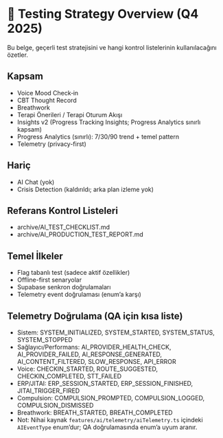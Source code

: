 # 🧪 Testing Strategy Overview (Q4 2025)

Bu belge, geçerli test stratejisini ve hangi kontrol listelerinin kullanılacağını özetler.

## Kapsam
- Voice Mood Check‑in
- CBT Thought Record
- Breathwork
- Terapi Önerileri / Terapi Oturum Akışı
- Insights v2 (Progress Tracking Insights; Progress Analytics sınırlı kapsam)
- Progress Analytics (sınırlı): 7/30/90 trend + temel pattern
- Telemetry (privacy-first)

## Hariç
- AI Chat (yok)
- Crisis Detection (kaldırıldı; arka plan izleme yok)

## Referans Kontrol Listeleri
- archive/AI_TEST_CHECKLIST.md
- archive/AI_PRODUCTION_TEST_REPORT.md

## Temel İlkeler
- Flag tabanlı test (sadece aktif özellikler)
- Offline-first senaryolar
- Supabase senkron doğrulamaları
- Telemetry event doğrulaması (enum’a karşı)

## Telemetry Doğrulama (QA için kısa liste)
- Sistem: SYSTEM_INITIALIZED, SYSTEM_STARTED, SYSTEM_STATUS, SYSTEM_STOPPED
- Sağlayıcı/Performans: AI_PROVIDER_HEALTH_CHECK, AI_PROVIDER_FAILED, AI_RESPONSE_GENERATED, AI_CONTENT_FILTERED, SLOW_RESPONSE, API_ERROR
- Voice: CHECKIN_STARTED, ROUTE_SUGGESTED, CHECKIN_COMPLETED, STT_FAILED
- ERP/JITAI: ERP_SESSION_STARTED, ERP_SESSION_FINISHED, JITAI_TRIGGER_FIRED
- Compulsion: COMPULSION_PROMPTED, COMPULSION_LOGGED, COMPULSION_DISMISSED
- Breathwork: BREATH_STARTED, BREATH_COMPLETED
- Not: Nihai kaynak `features/ai/telemetry/aiTelemetry.ts` içindeki `AIEventType` enum’dur; QA doğrulamasında enum’a uyum aranır.
